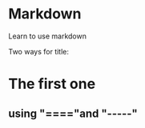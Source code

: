 # Markdown
Learn to use markdown

  Two ways for title: 

  The first one
==============

using "===="and "-----"
-----------------------
